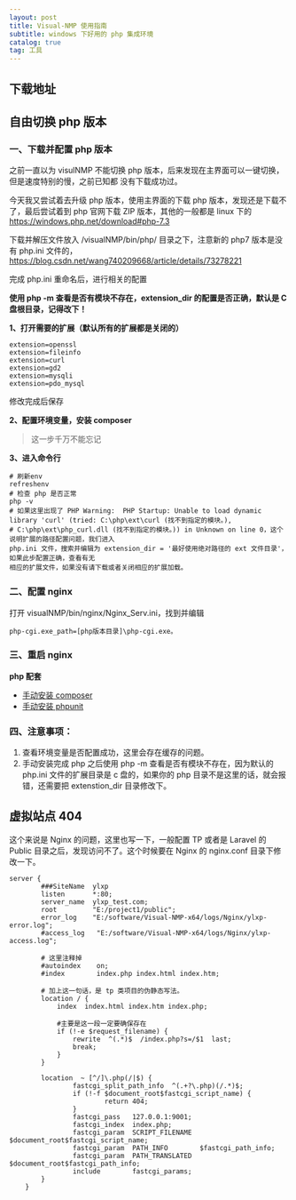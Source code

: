 ```yaml
---
layout: post
title: Visual-NMP 使用指南
subtitle: windows 下好用的 php 集成环境
catalog: true
tag: 工具
---
```


## 下载地址





## 自由切换 php 版本

###  一、下载并配置 php 版本

之前一直以为 visulNMP 不能切换 php 版本，后来发现在主界面可以一键切换，但是速度特别的慢，之前已知都
没有下载成功过。

今天我又尝试着去升级 php 版本，使用主界面的下载 php 版本，发现还是下载不了，最后尝试着到 php 官网下载 ZIP 版本，其他的一般都是 linux 下的
https://windows.php.net/download#php-7.3

下载并解压文件放入 /visualNMP/bin/php/ 目录之下，注意新的 php7 版本是没有 php.ini 文件的，
https://blog.csdn.net/wang740209668/article/details/73278221

完成 php.ini 重命名后，进行相关的配置

**使用 php -m 查看是否有模块不存在，extension_dir 的配置是否正确，默认是 C 盘根目录，记得改下！**

 **1、打开需要的扩展（默认所有的扩展都是关闭的）** 
```
extension=openssl
extension=fileinfo
extension=curl
extension=gd2
extension=mysqli
extension=pdo_mysql
```

修改完成后保存

 **2、配置环境变量，安装 composer** 

> 这一步千万不能忘记

 **3、进入命令行** 
```
# 刷新env
refreshenv
# 检查 php 是否正常
php -v
# 如果这里出现了 PHP Warning:  PHP Startup: Unable to load dynamic library 'curl' (tried: C:\php\ext\curl (找不到指定的模块。),
# C:\php\ext\php_curl.dll (找不到指定的模块。)) in Unknown on line 0，这个说明扩展的路径配置问题，我们进入
php.ini 文件，搜索并编辑为 extension_dir = '最好使用绝对路径的 ext 文件目录'，如果此步配置正确，查看有无
相应的扩展文件，如果没有请下载或者关闭相应的扩展加载。

```

### 二、配置 nginx

打开 visualNMP/bin/nginx/Nginx_Serv.ini，找到并编辑 
```
php-cgi.exe_path=[php版本目录]\php-cgi.exe。
```

### 三、重启 nginx


 **php 配套** 

- [手动安装 composer](https://getcomposer.org/doc/00-intro.md#installation-windows)
- [手动安装 phpunit](http://www.phpunit.cn/documentation.html)

### 四、注意事项：

1. 查看环境变量是否配置成功，这里会存在缓存的问题。
2. 手动安装完成 php 之后使用 php -m 查看是否有模块不存在，因为默认的 php.ini 文件的扩展目录是 c 盘的，如果你的 php 目录不是这里的话，就会报错，还需要把 extenstion_dir 目录修改下。

## 虚拟站点 404

这个来说是 Nginx 的问题，这里也写一下，一般配置 TP 或者是 Laravel 的 Public 目录之后，发现访问不了。这个时候要在 Nginx 的 nginx.conf 目录下修改一下。

```nginx
server {
        ###SiteName  ylxp
        listen       *:80;
        server_name  ylxp_test.com;
        root         "E:/project1/public";
        error_log    "E:/software/Visual-NMP-x64/logs/Nginx/ylxp-error.log";
        #access_log   "E:/software/Visual-NMP-x64/logs/Nginx/ylxp-access.log";
        
        # 这里注释掉
        #autoindex    on;
        #index        index.php index.html index.htm;
    
    	# 加上这一句话，是 tp 类项目的伪静态写法。
        location / {
            index  index.html index.htm index.php;
        
            #主要是这一段一定要确保存在
            if (!-e $request_filename) {
                rewrite  ^(.*)$  /index.php?s=/$1  last;
                break;
            }
        }

        location  ~ [^/]\.php(/|$) {
                fastcgi_split_path_info  ^(.+?\.php)(/.*)$;
                if (!-f $document_root$fastcgi_script_name) {
                        return 404;
                }
                fastcgi_pass   127.0.0.1:9001;
                fastcgi_index  index.php;
                fastcgi_param  SCRIPT_FILENAME  $document_root$fastcgi_script_name;
                fastcgi_param  PATH_INFO        $fastcgi_path_info;
                fastcgi_param  PATH_TRANSLATED  $document_root$fastcgi_path_info;
                include        fastcgi_params;
        }
    }
```

